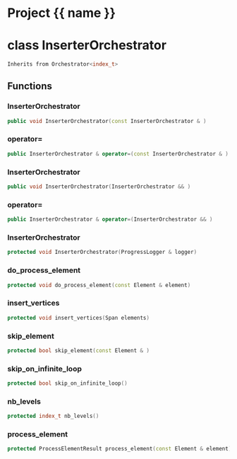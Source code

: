 <script setup>
import {useRoute} from 'vitepress'
const {path} = useRoute()
const tokens = path.split('/')
const words = tokens[2].split('-');
for (let i = 0; i < words.length; i++) {
    words[i] = words[i].charAt(0).toUpperCase() + words[i].slice(1);
    words[i] = words[i].replace('geode', 'Geode')
}
const name = words.join('-');
</script>
# Project {{ name }}

# class InserterOrchestrator


```cpp
Inherits from Orchestrator<index_t>
```



## Functions

### InserterOrchestrator

```cpp
public void InserterOrchestrator(const InserterOrchestrator & )
```


### operator=

```cpp
public InserterOrchestrator & operator=(const InserterOrchestrator & )
```


### InserterOrchestrator

```cpp
public void InserterOrchestrator(InserterOrchestrator && )
```


### operator=

```cpp
public InserterOrchestrator & operator=(InserterOrchestrator && )
```


### InserterOrchestrator

```cpp
protected void InserterOrchestrator(ProgressLogger & logger)
```


### do_process_element

```cpp
protected void do_process_element(const Element & element)
```

### insert_vertices

```cpp
protected void insert_vertices(Span elements)
```

### skip_element

```cpp
protected bool skip_element(const Element & )
```


### skip_on_infinite_loop

```cpp
protected bool skip_on_infinite_loop()
```


### nb_levels

```cpp
protected index_t nb_levels()
```


### process_element

```cpp
protected ProcessElementResult process_element(const Element & element)
```




